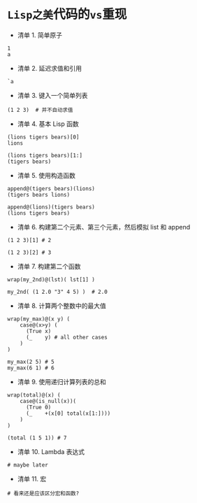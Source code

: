 # `Lisp之美`代码的`vs`重现

- 清单 1. 简单原子
```
1
a
```

- 清单 2. 延迟求值和引用
```
`a
```

- 清单 3. 键入一个简单列表
```
(1 2 3)  # 并不自动求值
```

- 清单 4. 基本 Lisp 函数
```
(lions tigers bears)[0]
lions
 
(lions tigers bears)[1:]
(tigers bears)
```

- 清单 5. 使用构造函数
```
append@(tigers bears)(lions)
(tigers bears lions)
 
append@(lions)(tigers bears)
(lions tigers bears)
```

- 清单 6. 构建第二个元素、第三个元素，然后模拟 list 和 append
```
(1 2 3)[1] # 2
 
(1 2 3)[2] # 3
```

- 清单 7. 构建第二个函数
```
wrap(my_2nd)@(lst)( lst[1] )

my_2nd( (1 2.0 "3" 4 5) )  # 2.0
```

- 清单 8. 计算两个整数中的最大值
```
wrap(my_max)@(x y) (
    case@(x>y) (
      (True x)
      (_    y) # all other cases
    )
)

my_max(2 5) # 5 
my_max(6 1) # 6
```

- 清单 9. 使用递归计算列表的总和
```
wrap(total)@(x) (
    case@(is_null(x))(
      (True 0)
      (_    +(x[0] total(x[1:])))
    )
)
 
(total (1 5 1)) # 7
```

- 清单 10. Lambda 表达式
```
# maybe later
```

- 清单 11. 宏
```
# 看来还是应该区分宏和函数?
```
